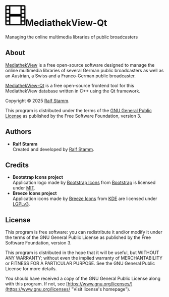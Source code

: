 
<img src="res/icons/apps/16/mediathekview-qt.svg" alt="MediathekView-Qt" width="64" height="64" style="float: left;">

# MediathekView-Qt

Managing the online multimedia libraries of public broadcasters


## About

[MediathekView](https://mediathekview.de "Visit MediathekView's homepage") is a free open-source software designed to manage the online multimedia libraries of several German public broadcasters as well as an Austrian, a Swiss and a Franco-German public broadcaster.

[MediathekView-Qt](https://rstammdev.github.io/mediathekview-qt "Visit MediathekView-Qt's homepage") is a free open-source frontend tool for this MediathekView database written in C++ using the Qt framework.

Copyright &copy; 2025 [Ralf Stamm](https://rstammdev.github.io "Visit organization's homepage").

This program is distributed under the terms of the [GNU General Public License](https://www.gnu.org/licenses/gpl-3.0.en.html "Visit license's homepage") as published by the Free Software Foundation, version 3.


## Authors

- **Ralf Stamm**  
  Created and developed by [Ralf Stamm](https://rstammdev.github.io "Visit contributor's homepage").


## Credits

- **Bootstrap Icons project**  
  Application logo made by [Bootstrap Icons](https://icons.getbootstrap.com "Visit project's homepage") from [Bootstrap](https://getbootstrap.com "Visit organization's homepage") is licensed under [MIT](https://opensource.org/license/mit "Visit license's homepage").
- **Breeze Icons project**  
  Application icons made by [Breeze Icons](https://api.kde.org/frameworks/breeze-icons/html/ "Visit project's homepage") from [KDE](https://kde.org "Visit organization's homepage") are licensed under [LGPLv3](https://www.gnu.org/licenses/lgpl-3.0.en.html "Visit license's homepage").


## License

This program is free software: you can redistribute it and/or modify it under the terms of the GNU General Public License as published by the Free Software Foundation, version 3.

This program is distributed in the hope that it will be useful, but WITHOUT ANY WARRANTY; without even the implied warranty of MERCHANTABILITY or FITNESS FOR A PARTICULAR PURPOSE. See the GNU General Public License for more details.

You should have received a copy of the GNU General Public License along with this program. If not, see [https://www.gnu.org/licenses/](https://www.gnu.org/licenses/ "Visit license's homepage").

